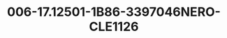 ---
title: 006-17.12501-1B86-3397046NERO-CLE1126
image: 006-17.12501-1B86-3397046NERO-CLE1126.png
brand: classic-collection
layout: vestito
---